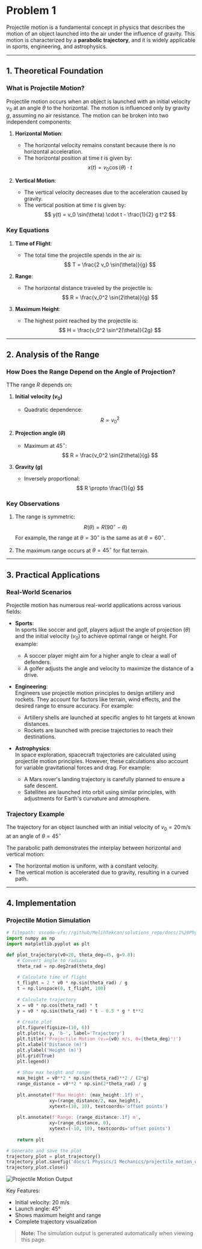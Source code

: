 # Problem 1

Projectile motion is a fundamental concept in physics that describes the motion of an object launched into the air under the influence of gravity. This motion is characterized by a **parabolic trajectory**, and it is widely applicable in sports, engineering, and astrophysics.

---

## 1. Theoretical Foundation

### What is Projectile Motion?

Projectile motion occurs when an object is launched with an initial velocity $v_0$ at an angle $\theta$ to the horizontal. The motion is influenced only by gravity $g$, assuming no air resistance. The motion can be broken into two independent components:

1. **Horizontal Motion**:
   - The horizontal velocity remains constant because there is no horizontal acceleration.
   - The horizontal position at time $t$ is given by:
     $$
     x(t) = v_0 \cos(\theta) \cdot t
     $$

2. **Vertical Motion**:
   - The vertical velocity decreases due to the acceleration caused by gravity.
   - The vertical position at time $t$ is given by:
     $$
     y(t) = v_0 \sin(\theta) \cdot t - \frac{1}{2} g t^2
     $$

### Key Equations

1. **Time of Flight**:
   - The total time the projectile spends in the air is:
     $$
     T = \frac{2 v_0 \sin(\theta)}{g}
     $$

2. **Range**:
   - The horizontal distance traveled by the projectile is:
     $$
     R = \frac{v_0^2 \sin(2\theta)}{g}
     $$

3. **Maximum Height**:
   - The highest point reached by the projectile is:
     $$
     H = \frac{v_0^2 \sin^2(\theta)}{2g}
     $$

---

## 2. Analysis of the Range

### How Does the Range Depend on the Angle of Projection?

TThe range $R$ depends on:

1. **Initial velocity ($v_0$)**  
   - Quadratic dependence:  
     $$
     R \propto v_0^2
     $$

2. **Projection angle ($\theta$)**  
   - Maximum at $45^\circ$:  
     $$
     R = \frac{v_0^2 \sin(2\theta)}{g}
     $$

3. **Gravity ($g$)**  
   - Inversely proportional:  
     $$
     R \propto \frac{1}{g}
     $$

### Key Observations
1. The range is symmetric:  
   $$
   R(\theta) = R(90^\circ - \theta)
   $$
   For example, the range at $\theta = 30^\circ$ is the same as at $\theta = 60^\circ$.

2. The maximum range occurs at $\theta = 45^\circ$ for flat terrain.

---

## 3. Practical Applications

### Real-World Scenarios

Projectile motion has numerous real-world applications across various fields:

- **Sports**:  
  In sports like soccer and golf, players adjust the angle of projection ($\theta$) and the initial velocity ($v_0$) to achieve optimal range or height. For example:
  - A soccer player might aim for a higher angle to clear a wall of defenders.
  - A golfer adjusts the angle and velocity to maximize the distance of a drive.

- **Engineering**:  
  Engineers use projectile motion principles to design artillery and rockets. They account for factors like terrain, wind effects, and the desired range to ensure accuracy. For example:
  - Artillery shells are launched at specific angles to hit targets at known distances.
  - Rockets are launched with precise trajectories to reach their destinations.

- **Astrophysics**:  
  In space exploration, spacecraft trajectories are calculated using projectile motion principles. However, these calculations also account for variable gravitational forces and drag. For example:
  - A Mars rover's landing trajectory is carefully planned to ensure a safe descent.
  - Satellites are launched into orbit using similar principles, with adjustments for Earth's curvature and atmosphere.

### Trajectory Example

The trajectory for an object launched with an initial velocity of $v_0 = 20\,\text{m/s}$ at an angle of $\theta = 45^\circ$



The parabolic path demonstrates the interplay between horizontal and vertical motion:
- The horizontal motion is uniform, with a constant velocity.
- The vertical motion is accelerated due to gravity, resulting in a curved path.

---

## 4. Implementation

### Projectile Motion Simulation

```python
# filepath: vscode-vfs://github/MelihTekcan/solutions_repo/docs/1%20Physics/1%20Mechanics/simulation_output.py
import numpy as np
import matplotlib.pyplot as plt

def plot_trajectory(v0=20, theta_deg=45, g=9.8):
    # Convert angle to radians
    theta_rad = np.deg2rad(theta_deg)
    
    # Calculate time of flight
    t_flight = 2 * v0 * np.sin(theta_rad) / g
    t = np.linspace(0, t_flight, 100)
    
    # Calculate trajectory
    x = v0 * np.cos(theta_rad) * t
    y = v0 * np.sin(theta_rad) * t - 0.5 * g * t**2
    
    # Create plot
    plt.figure(figsize=(10, 6))
    plt.plot(x, y, 'b-', label='Trajectory')
    plt.title(f'Projectile Motion (v₀={v0} m/s, θ={theta_deg}°)')
    plt.xlabel('Distance (m)')
    plt.ylabel('Height (m)')
    plt.grid(True)
    plt.legend()
    
    # Show max height and range
    max_height = v0**2 * np.sin(theta_rad)**2 / (2*g)
    range_distance = v0**2 * np.sin(2*theta_rad) / g
    
    plt.annotate(f'Max Height: {max_height:.1f} m', 
                xy=(range_distance/2, max_height),
                xytext=(10, 10), textcoords='offset points')
    
    plt.annotate(f'Range: {range_distance:.1f} m',
                xy=(range_distance, 0),
                xytext=(-10, 10), textcoords='offset points')
    
    return plt

# Generate and save the plot
trajectory_plot = plot_trajectory()
trajectory_plot.savefig('docs/1 Physics/1 Mechanics/projectile_motion_output.png')
trajectory_plot.close()
```

![Projectile Motion Output](projectile_motion_output.png)

Key Features:
- Initial velocity: 20 m/s
- Launch angle: 45°
- Shows maximum height and range
- Complete trajectory visualization

> **Note:** The simulation output is generated automatically when viewing this page.
